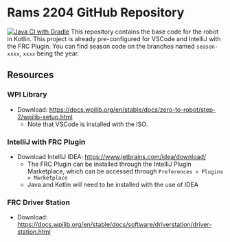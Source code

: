# Rams 2204 GitHub Repository
[![Java CI with Gradle](https://github.com/twangodev/2204-frc-kotlin/actions/workflows/gradle.yml/badge.svg?branch=base-code)](https://github.com/twangodev/2204-frc-kotlin/actions/workflows/gradle.yml)
This repository contains the base code for the robot in Kotlin. This project is already pre-configured for VSCode and IntelliJ with the FRC Plugin.
You can find season code on the branches named `season-xxxx`, `xxxx` being the year.


## Resources
### WPI Library
- Download: https://docs.wpilib.org/en/stable/docs/zero-to-robot/step-2/wpilib-setup.html
    - Note that VSCode is installed with the ISO.

### IntelliJ with FRC Plugin
- Download IntelliJ IDEA: https://www.jetbrains.com/idea/download/
    - The FRC Plugin can be installed through the IntelliJ Plugin Marketplace, which can be accessed through `Preferences > Plugins > Marketplace`
    - Java and Kotlin will need to be installed with the use of IDEA

### FRC Driver Station
- Download: https://docs.wpilib.org/en/stable/docs/software/driverstation/driver-station.html

